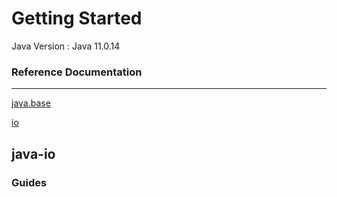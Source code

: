 # Getting Started

Java Version : Java 11.0.14

### Reference Documentation

---

[java.base](https://docs.oracle.com/en/java/javase/17/docs/api/java.base/module-summary.html)

[io](https://docs.oracle.com/en/java/javase/17/docs/api/java.base/java/io/package-summary.html)

## java-io

### Guides
